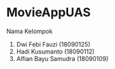 # MovieAppUAS

Nama Kelompok
1. Dwi Febi Fauzi (18090125)
2. Hadi Kusumanto (18090112)
3. Alfian Bayu Samudra (18090109)